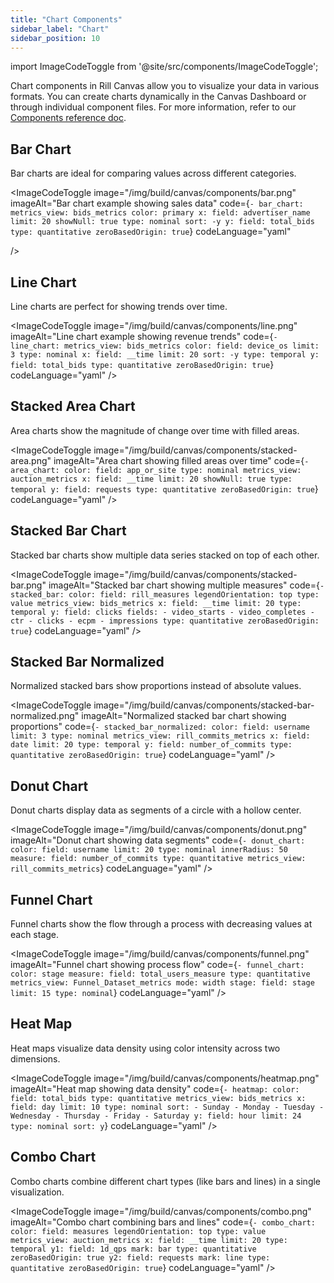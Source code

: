 ```yaml
---
title: "Chart Components"
sidebar_label: "Chart"
sidebar_position: 10
---
```


import ImageCodeToggle from '@site/src/components/ImageCodeToggle';

Chart components in Rill Canvas allow you to visualize your data in various formats. You can create charts dynamically in the Canvas Dashboard or through individual component files. For more information, refer to our [Components reference doc](/reference/project-files/component).

## Bar Chart

Bar charts are ideal for comparing values across different categories.

<ImageCodeToggle
  image="/img/build/canvas/components/bar.png"
  imageAlt="Bar chart example showing sales data"
  code={`- bar_chart:
      metrics_view: bids_metrics
      color: primary
      x:
        field: advertiser_name
        limit: 20
        showNull: true
        type: nominal
        sort: -y
      y:
        field: total_bids
        type: quantitative
        zeroBasedOrigin: true`}
  codeLanguage="yaml"
         
/>

## Line Chart

Line charts are perfect for showing trends over time.

<ImageCodeToggle
  image="/img/build/canvas/components/line.png"
  imageAlt="Line chart example showing revenue trends"
  code={`- line_chart:
      metrics_view: bids_metrics
      color:
        field: device_os
        limit: 3
        type: nominal
      x:
        field: __time
        limit: 20
        sort: -y
        type: temporal
      y:
        field: total_bids
        type: quantitative
        zeroBasedOrigin: true`}
  codeLanguage="yaml"
/>

## Stacked Area Chart

Area charts show the magnitude of change over time with filled areas.

<ImageCodeToggle
  image="/img/build/canvas/components/stacked-area.png"
  imageAlt="Area chart showing filled areas over time"
  code={`- area_chart:
      color:
        field: app_or_site
        type: nominal
      metrics_view: auction_metrics
      x:
        field: __time
        limit: 20
        showNull: true
        type: temporal
      y:
        field: requests
        type: quantitative
        zeroBasedOrigin: true`}
  codeLanguage="yaml"
/>

## Stacked Bar Chart

Stacked bar charts show multiple data series stacked on top of each other.

<ImageCodeToggle
  image="/img/build/canvas/components/stacked-bar.png"
  imageAlt="Stacked bar chart showing multiple measures"
  code={`- stacked_bar:
      color:
        field: rill_measures
        legendOrientation: top
        type: value
      metrics_view: bids_metrics
      x:
        field: __time
        limit: 20
        type: temporal
      y:
        field: clicks
        fields:
          - video_starts
          - video_completes
          - ctr
          - clicks
          - ecpm
          - impressions
        type: quantitative
        zeroBasedOrigin: true`}
  codeLanguage="yaml"
/>

## Stacked Bar Normalized

Normalized stacked bars show proportions instead of absolute values.

<ImageCodeToggle
  image="/img/build/canvas/components/stacked-bar-normalized.png"
  imageAlt="Normalized stacked bar chart showing proportions"
  code={`- stacked_bar_normalized:
      color:
        field: username
        limit: 3
        type: nominal
      metrics_view: rill_commits_metrics
      x:
        field: date
        limit: 20
        type: temporal
      y:
        field: number_of_commits
        type: quantitative
        zeroBasedOrigin: true`}
  codeLanguage="yaml"
/>

## Donut Chart

Donut charts display data as segments of a circle with a hollow center.

<ImageCodeToggle
  image="/img/build/canvas/components/donut.png"
  imageAlt="Donut chart showing data segments"
  code={`- donut_chart:
      color:
        field: username
        limit: 20
        type: nominal
      innerRadius: 50
      measure:
        field: number_of_commits
        type: quantitative
      metrics_view: rill_commits_metrics`}
  codeLanguage="yaml"
/>

## Funnel Chart

Funnel charts show the flow through a process with decreasing values at each stage.

<ImageCodeToggle
  image="/img/build/canvas/components/funnel.png"
  imageAlt="Funnel chart showing process flow"
  code={`- funnel_chart:
      color: stage
      measure:
        field: total_users_measure
        type: quantitative
      metrics_view: Funnel_Dataset_metrics
      mode: width
      stage:
        field: stage
        limit: 15
        type: nominal`}
  codeLanguage="yaml"
/>

## Heat Map

Heat maps visualize data density using color intensity across two dimensions.

<ImageCodeToggle
  image="/img/build/canvas/components/heatmap.png"
  imageAlt="Heat map showing data density"
  code={`- heatmap:
      color:
        field: total_bids
        type: quantitative
      metrics_view: bids_metrics
      x:
        field: day
        limit: 10
        type: nominal
        sort:
          - Sunday
          - Monday
          - Tuesday
          - Wednesday
          - Thursday
          - Friday
          - Saturday
      y:
        field: hour
        limit: 24
        type: nominal
        sort: y`}
  codeLanguage="yaml"
/>

## Combo Chart

Combo charts combine different chart types (like bars and lines) in a single visualization.

<ImageCodeToggle
  image="/img/build/canvas/components/combo.png"
  imageAlt="Combo chart combining bars and lines"
  code={`- combo_chart:
      color:
        field: measures
        legendOrientation: top
        type: value
      metrics_view: auction_metrics
      x:
        field: __time
        limit: 20
        type: temporal
      y1:
        field: 1d_qps
        mark: bar
        type: quantitative
        zeroBasedOrigin: true
      y2:
        field: requests
        mark: line
        type: quantitative
        zeroBasedOrigin: true`}
  codeLanguage="yaml"
/>

